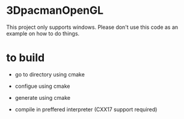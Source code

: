 # 3DpacmanOpenGL
This project only supports windows. Please don't use this code as an example on how to do things. 

# to build
- go to directory using cmake

- configue using cmake

- generate using cmake

- compile in preffered interpreter (CXX17 support required)

